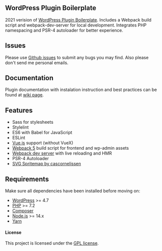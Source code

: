 ## WordPress Plugin Boilerplate
2021 verision of [WordPress Plugin Boilerplate](https://github.com/DevinVinson/WordPress-Plugin-Boilerplate).
Includes a Webpack build script and webpack-dev-server for local development.
Integrates PHP namespacing and PSR-4 autoloader for better experience.


## Issues
Please use [Github issues](https://github.com/code-soup/wordpress-plugin-boilerplate/issues) to submit any bugs you may find.
Also please don't send me personal emails.


## Documentation
Plugin documentation with instalation instruction and best practices can be found at [wiki page](https://github.com/code-soup/wordpress-plugin-boilerplate/wiki).


## Features
* Sass for stylesheets
* Stylelint
* ES6 with Babel for JavaScript
* ESLint
* [Vue.js](https://vuejs.org/) support (without VueX)
* [Webpack 5](https://webpack.github.io) build script for frontend and wp-admin assets
* [Webpack dev server](https://github.com/webpack/webpack-dev-server) with live reloading and HMR
* PSR-4 Autoloader
* [SVG Spritemap by cascornelissen](https://github.com/cascornelissen/svg-spritemap-webpack-plugin)


## Requirements
Make sure all dependencies have been installed before moving on:
* [WordPress](https://wordpress.org/) >= 4.7
* [PHP](http://php.net/manual/en/install.php) >= 7.2
* [Composer](https://getcomposer.org/download/)
* [Node.js](http://nodejs.org/) >= 14.x
* [Yarn](https://yarnpkg.com/en/docs/install)


#### License
This project is licensed under the [GPL license](http://www.gnu.org/licenses/gpl-3.0.txt).